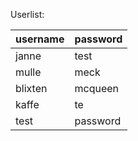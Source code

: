 Userlist:

| username        | password           |
| ------------- |:-------------|
| janne | test |
| mulle | meck |
| blixten | mcqueen |
| kaffe | te |
| test | password |